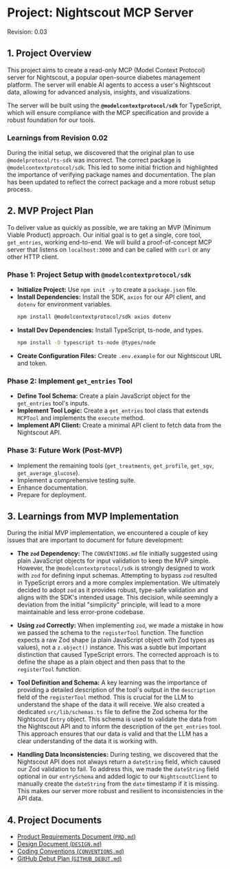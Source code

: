 # **Project: Nightscout MCP Server**
Revision: 0.03
## **1. Project Overview**

This project aims to create a read-only MCP (Model Context Protocol) server for Nightscout, a popular open-source diabetes management platform. The server will enable AI agents to access a user's Nightscout data, allowing for advanced analysis, insights, and visualizations.

The server will be built using the **`@modelcontextprotocol/sdk`** for TypeScript, which will ensure compliance with the MCP specification and provide a robust foundation for our tools.

### Learnings from Revision 0.02

During the initial setup, we discovered that the original plan to use `@modelprotocol/ts-sdk` was incorrect. The correct package is `@modelcontextprotocol/sdk`. This led to some initial friction and highlighted the importance of verifying package names and documentation. The plan has been updated to reflect the correct package and a more robust setup process.

## **2. MVP Project Plan**

To deliver value as quickly as possible, we are taking an MVP (Minimum Viable Product) approach. Our initial goal is to get a single, core tool, `get_entries`, working end-to-end. We will build a proof-of-concept MCP server that listens on `localhost:3000` and can be called with `curl` or any other HTTP client.

### **Phase 1: Project Setup with `@modelcontextprotocol/sdk`**
*   **Initialize Project:** Use `npm init -y` to create a `package.json` file.
*   **Install Dependencies:** Install the SDK, `axios` for our API client, and `dotenv` for environment variables.
    ```bash
    npm install @modelcontextprotocol/sdk axios dotenv
    ```
*   **Install Dev Dependencies:** Install TypeScript, ts-node, and types.
    ```bash
    npm install -D typescript ts-node @types/node
    ```
*   **Create Configuration Files:** Create `.env.example` for our Nightscout URL and token.

### **Phase 2: Implement `get_entries` Tool**
*   **Define Tool Schema:** Create a plain JavaScript object for the `get_entries` tool's inputs.
*   **Implement Tool Logic:** Create a `get_entries` tool class that extends `MCPTool` and implements the `execute` method.
*   **Implement API Client:** Create a minimal API client to fetch data from the Nightscout API.

### **Phase 3: Future Work (Post-MVP)**
*   Implement the remaining tools (`get_treatments`, `get_profile`, `get_sgv`, `get_average_glucose`).
*   Implement a comprehensive testing suite.
*   Enhance documentation.
*   Prepare for deployment.

## **3. Learnings from MVP Implementation**

During the initial MVP implementation, we encountered a couple of key issues that are important to document for future development:

*   **The `zod` Dependency:** The `CONVENTIONS.md` file initially suggested using plain JavaScript objects for input validation to keep the MVP simple. However, the `@modelcontextprotocol/sdk` is strongly designed to work with `zod` for defining input schemas. Attempting to bypass `zod` resulted in TypeScript errors and a more complex implementation. We ultimately decided to adopt `zod` as it provides robust, type-safe validation and aligns with the SDK's intended usage. This decision, while seemingly a deviation from the initial "simplicity" principle, will lead to a more maintainable and less error-prone codebase.

*   **Using `zod` Correctly:** When implementing `zod`, we made a mistake in how we passed the schema to the `registerTool` function. The function expects a raw Zod shape (a plain JavaScript object with Zod types as values), not a `z.object()` instance. This was a subtle but important distinction that caused TypeScript errors. The corrected approach is to define the shape as a plain object and then pass that to the `registerTool` function.

*   **Tool Definition and Schema:** A key learning was the importance of providing a detailed description of the tool's output in the `description` field of the `registerTool` method. This is crucial for the LLM to understand the shape of the data it will receive. We also created a dedicated `src/lib/schemas.ts` file to define the Zod schema for the Nightscout `Entry` object. This schema is used to validate the data from the Nightscout API and to inform the description of the `get_entries` tool. This approach ensures that our data is valid and that the LLM has a clear understanding of the data it is working with.

*   **Handling Data Inconsistencies:** During testing, we discovered that the Nightscout API does not always return a `dateString` field, which caused our Zod validation to fail. To address this, we made the `dateString` field optional in our `entrySchema` and added logic to our `NightscoutClient` to manually create the `dateString` from the `date` timestamp if it is missing. This makes our server more robust and resilient to inconsistencies in the API data.

## **4. Project Documents**

*   [Product Requirements Document (`PRD.md`)](./PRD.md)
*   [Design Document (`DESIGN.md`)](./DESIGN.md)
*   [Coding Conventions (`CONVENTIONS.md`)](./CONVENTIONS.md)
*   [GitHub Debut Plan (`GITHUB_DEBUT.md`)](./GITHUB_DEBUT.md)